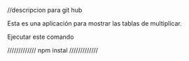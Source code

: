 //descripcion para git hub

Esta es una aplicación para mostrar las tablas de multiplicar.

Ejecutar este comando 

/////////////
npm instal
/////////////
